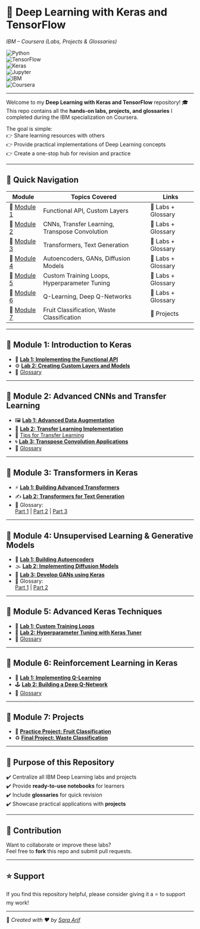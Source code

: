 # 🚀 Deep Learning with Keras and TensorFlow  
*IBM – Coursera (Labs, Projects & Glossaries)*  

![Python](https://img.shields.io/badge/Python-3.8+-blue?logo=python)  
![TensorFlow](https://img.shields.io/badge/TensorFlow-2.x-orange?logo=tensorflow)  
![Keras](https://img.shields.io/badge/Keras-Deep%20Learning-red?logo=keras)  
![Jupyter](https://img.shields.io/badge/Jupyter-Notebook-FA0F00?logo=jupyter)  
![IBM](https://img.shields.io/badge/IBM-Course-052FAD?logo=ibm)  
![Coursera](https://img.shields.io/badge/Coursera-Specialization-0056D2?logo=coursera)  

---

Welcome to my **Deep Learning with Keras and TensorFlow** repository! 🎓  
This repo contains all the **hands-on labs, projects, and glossaries** I completed during the IBM specialization on Coursera.  

The goal is simple:  
👉 Share learning resources with others  
👉 Provide practical implementations of Deep Learning concepts  
👉 Create a one-stop hub for revision and practice  

---

## 📑 Quick Navigation

| Module | Topics Covered | Links |
|--------|----------------|-------|
| 🔹 [Module 1](https://github.com/SaraArif6198/Deep-Learning-With-Keras-and-Tensorflow/tree/main/Module%201) | Functional API, Custom Layers | 🔗 Labs + Glossary |
| 🔹 [Module 2](https://github.com/SaraArif6198/Deep-Learning-With-Keras-and-Tensorflow/tree/main/Module%202) | CNNs, Transfer Learning, Transpose Convolution | 🔗 Labs + Glossary |
| 🔹 [Module 3](https://github.com/SaraArif6198/Deep-Learning-With-Keras-and-Tensorflow/tree/main/Module%203) | Transformers, Text Generation | 🔗 Labs + Glossary |
| 🔹 [Module 4](https://github.com/SaraArif6198/Deep-Learning-With-Keras-and-Tensorflow/tree/main/Module%204) | Autoencoders, GANs, Diffusion Models | 🔗 Labs + Glossary |
| 🔹 [Module 5](https://github.com/SaraArif6198/Deep-Learning-With-Keras-and-Tensorflow/tree/main/Module%205) | Custom Training Loops, Hyperparameter Tuning | 🔗 Labs + Glossary |
| 🔹 [Module 6](https://github.com/SaraArif6198/Deep-Learning-With-Keras-and-Tensorflow/tree/main/module%206) | Q-Learning, Deep Q-Networks | 🔗 Labs + Glossary |
| 🔹 [Module 7](https://github.com/SaraArif6198/Deep-Learning-With-Keras-and-Tensorflow/tree/main/module%207) | Fruit Classification, Waste Classification | 🔗 Projects |

---

## 🔹 Module 1: Introduction to Keras
- 📘 **[Lab 1: Implementing the Functional API](Module%201/M01L01-Lab-%20Implementing%20the%20Functional%20API%20in%20Keras-v1.ipynb)**  
- ⚙️ **[Lab 2: Creating Custom Layers and Models](Module%201/M01L02-Lab-Creating-Custom-Layers-and-Models-v1.ipynb)**  
- 📑 [Glossary](Module%201/Module%201%20glossary.png)

---

## 🔹 Module 2: Advanced CNNs and Transfer Learning
- 🖼️ **[Lab 1: Advanced Data Augmentation](Module%202/M2L1-Lab-%20Advanced%20Data%20Augmentation%20with%20Keras-v1.ipynb)**  
- 🔄 **[Lab 2: Transfer Learning Implementation](Module%202/M02L02-Lab-Transfer-Learning-Implementation-v1.ipynb)**  
- 📖 [Tips for Transfer Learning](Module%202/Module%202%20Tips%20for%20Transfer%20Learning%20Implementation.png)  
- 🌀 **[Lab 3: Transpose Convolution Applications](Module%202/Lab-Practical%20Application%20of%20Transpose%20Convolution-v1.ipynb)**  
- 📑 [Glossary](Module%202/Module%202%20Glossary.png)

---

## 🔹 Module 3: Transformers in Keras
- ⚡ **[Lab 1: Building Advanced Transformers](Module%203/REVIEW-Lab-Building%20Advanced%20Transformers-v1.ipynb)**  
- ✍️ **[Lab 2: Transformers for Text Generation](Module%203/M03L02-Lab-Implementing%20Transformers%20for%20Text%20Genera-v1.ipynb)**  
- 📑 Glossary:  
  [Part 1](Module%203/module%203%20Glossary-1.png) | [Part 2](Module%203/Module%203%20Glossary-2.png) | [Part 3](Module%203/Module%203%20glossary-3.png)

---

## 🔹 Module 4: Unsupervised Learning & Generative Models
- 🧩 **[Lab 1: Building Autoencoders](Module%204/M04L01-Lab-Building%20Autoencoders-v1.ipynb)**  
- 🌫️ **[Lab 2: Implementing Diffusion Models](Module%204/M04-Lab-Implementing-Diffusion-Models-v1.ipynb)**  
- 🎨 **[Lab 3: Develop GANs using Keras](Module%204/M04L02-Lab-Develop%20GANs%20using%20Keras-v1.ipynb)**  
- 📑 Glossary:  
  [Part 1](Module%204/Module%204%20Glossary-1.png) | [Part 2](Module%204/Module%204%20Glossary%202.png)

---

## 🔹 Module 5: Advanced Keras Techniques
- 🔁 **[Lab 1: Custom Training Loops](Module%205/M05L01-Lab-Custom%20Training%20Loops%20in%20Keras-v1.ipynb)**  
- 🎯 **[Lab 2: Hyperparameter Tuning with Keras Tuner](Module%205/M05L02-Lab-Hyperparameter%20Tuning%20with%20Keras%20Tuner-v1.ipynb)**  
- 📑 [Glossary](Module%205/Module%205%20Glossary.png)

---

## 🔹 Module 6: Reinforcement Learning in Keras
- 🤖 **[Lab 1: Implementing Q-Learning](module%206/M06L01-Lab-Implementing%20Q-Learning%20in%20Keras-v1.ipynb)**  
- 🕹️ **[Lab 2: Building a Deep Q-Network](module%206/M06L01-Lab-Building%20a%20Deep%20Q-Network%20with%20Keras-v1.ipynb)**  
- 📑 [Glossary](module%206/Module%206%20glossary.png)

---

## 🔹 Module 7: Projects
- 🍎 **[Practice Project: Fruit Classification](module%207/Practice%20Project)**  
- ♻️ **[Final Project: Waste Classification](module%207/Final%20Project)**  

---

## 🎯 Purpose of this Repository
✔️ Centralize all IBM Deep Learning labs and projects  
✔️ Provide **ready-to-use notebooks** for learners  
✔️ Include **glossaries** for quick revision  
✔️ Showcase practical applications with **projects**  

---

## 🤝 Contribution
Want to collaborate or improve these labs?  
Feel free to **fork** this repo and submit pull requests.  

---

## ⭐ Support
If you find this repository helpful, please consider giving it a ⭐ to support my work!  

---

📌 *Created with ❤️ by [Sara Arif](https://github.com/SaraArif6198)*  
